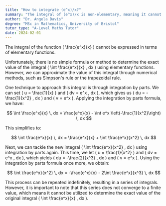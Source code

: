```yaml
---
title: "How to integrate (e^x)/x?"
summary: "The integral of (e^x)/x is non-elementary, meaning it cannot be represented using basic functions like polynomials, exponentials, or trigonometric functions."
author: "Dr. Angela Davis"
degree: "MSc in Mathematics, University of Bristol"
tutor_type: "A-Level Maths Tutor"
date: 2024-02-01
---
```


The integral of the function \( \frac{e^x}{x} \) cannot be expressed in terms of elementary functions.

Unfortunately, there is no simple formula or method to determine the exact value of the integral \( \int \frac{e^x}{x} \, dx \) using elementary functions. However, we can approximate the value of this integral through numerical methods, such as Simpson's rule or the trapezoidal rule.

One technique to approach this integral is through integration by parts. We can set \( u = \frac{1}{x} \) and \( dv = e^x \, dx \), which gives us \( du = -\frac{1}{x^2} \, dx \) and \( v = e^x \). Applying the integration by parts formula, we have:

$$
\int \frac{e^x}{x} \, dx = \frac{e^x}{x} - \int e^x \left(-\frac{1}{x^2}\right) \, dx
$$

This simplifies to:

$$
\int \frac{e^x}{x} \, dx = \frac{e^x}{x} + \int \frac{e^x}{x^2} \, dx
$$

Next, we can tackle the new integral \( \int \frac{e^x}{x^2} \, dx \) using integration by parts again. This time, we let \( u = \frac{1}{x^2} \) and \( dv = e^x \, dx \), which yields \( du = -\frac{2}{x^3} \, dx \) and \( v = e^x \). Using the integration by parts formula once more, we obtain:

$$
\int \frac{e^x}{x^2} \, dx = -\frac{e^x}{x} - 2\int \frac{e^x}{x^3} \, dx
$$

This process can be repeated indefinitely, resulting in a series of integrals. However, it is important to note that this series does not converge to a finite value, which means it cannot be utilized to determine the exact value of the original integral \( \int \frac{e^x}{x} \, dx \).
    